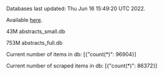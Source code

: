 Databases last updated: Thu Jun 16 15:49:20 UTC 2022. 

Available [here](https://github.com/cbeauhilton/ash-db/releases).


43M	abstracts_small.db

753M	abstracts_full.db

Current number of items in db:
[{"count(*)": 96904}]

Current number of scraped items in db:
[{"count(*)": 86372}]
